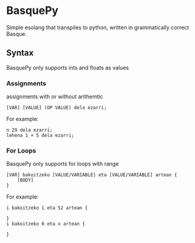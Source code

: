 # BasquePy

Simple esolang that transpiles to python, written in grammatically correct Basque.

## Syntax

BasquePy only supports ints and floats as values

### Assignments

assignments with or without arithemtic

```
[VAR] [VALUE] (OP VALUE) dela ezarri;
```

For example:

```
n 29 dela ezarri;
lehena 1 + 5 dela ezarri;
```

### For Loops

BasquePy only supports for loops with range

```
[VAR] bakoitzeko [VALUE/VARIABLE] eta [VALUE/VARIABLE] artean {
    [BODY]
}
```

For example:

```
i bakoitzeko 1 eta 52 artean {

}
i bakoitzeko 0 eta x artean {

}
```
